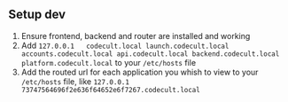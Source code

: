 Setup dev
---------

 1. Ensure frontend, backend and router are installed and working
 2. Add `127.0.0.1   codecult.local launch.codecult.local accounts.codecult.local api.codecult.local backend.codecult.local platform.codecult.local` to your `/etc/hosts` file
 3. Add the routed url for each application you whish to view to your `/etc/hosts` file, like `127.0.0.1   73747564696f2e636f64652e6f7267.codecult.local` 
